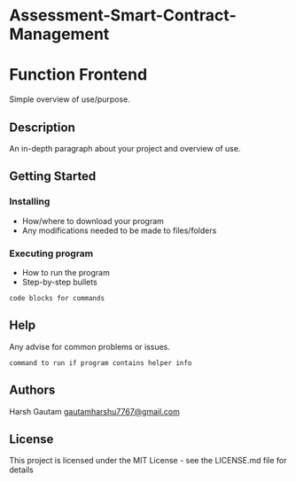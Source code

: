 # Assessment-Smart-Contract-Management
# Function Frontend

Simple overview of use/purpose.

## Description

An in-depth paragraph about your project and overview of use.

## Getting Started

### Installing

* How/where to download your program
* Any modifications needed to be made to files/folders

### Executing program

* How to run the program
* Step-by-step bullets
```
code blocks for commands
```

## Help

Any advise for common problems or issues.
```
command to run if program contains helper info
```

## Authors

Harsh Gautam
gautamharshu7767@gmail.com


## License

This project is licensed under the MIT License - see the LICENSE.md file for details
